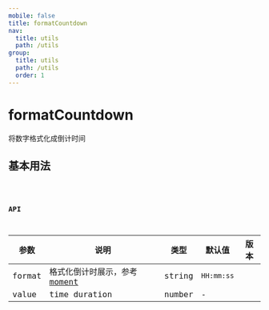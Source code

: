 ```yaml
---
mobile: false
title: formatCountdown
nav:
  title: utils
  path: /utils
group:
  title: utils
  path: /utils
  order: 1
---
```


# formatCountdown
将数字格式化成倒计时间

## 基本用法

<code hideActions='["CSB", "EXTERNAL"]' src="./demo/index.jsx" />

### API

| 参数 | 说明 | 类型 | 默认值 | 版本 |
| --- | --- | --- | --- | --- |
| format | 格式化倒计时展示，参考 [moment](http://momentjs.com/) | string | `HH:mm:ss` |  |
| value | time duration | number | - |  |
